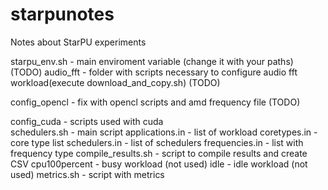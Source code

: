 # starpunotes
Notes about StarPU experiments


starpu_env.sh - main enviroment variable (change it with your paths) (TODO)
audio_fft - folder with scripts necessary to configure audio fft workload(execute download_and_copy.sh) (TODO)

config_opencl - fix with opencl scripts and amd frequency file (TODO)

config_cuda - scripts used with cuda  
schedulers.sh - main script
applications.in - list of workload 
coretypes.in - core type list
schedulers.in - list of schedulers 
frequencies.in - list with frequency type
compile_results.sh - script to compile results and create CSV 
cpu100percent - busy workload (not used)
idle - idle workload (not used)
metrics.sh - script with metrics
